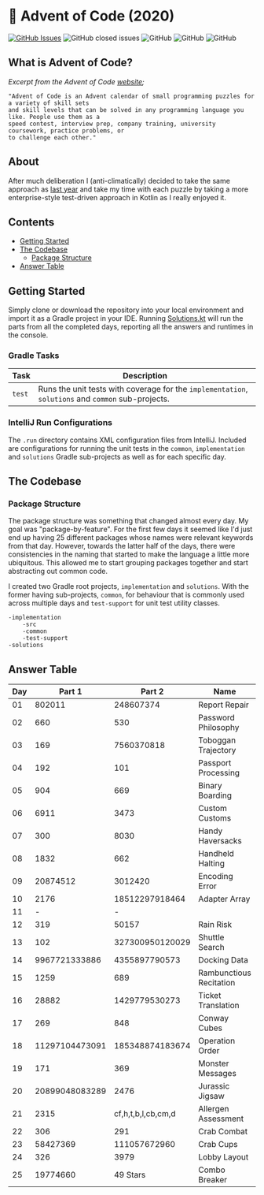 # :christmas_tree: Advent of Code (2020)

[![GitHub Issues](https://img.shields.io/github/issues/TomPlum/advent-of-code-2020.svg)](https://github.com/TomPlum/advent-of-code-2020/issues)
![GitHub closed issues](https://img.shields.io/github/issues-closed/TomPlum/advent-of-code-2020?color=brightgreen)
![GitHub](https://img.shields.io/github/license/TomPlum/advent-of-code-2020?color=informational)
![GitHub](https://img.shields.io/badge/instructions-99%25-success)
![GitHub](https://img.shields.io/badge/branches-93%25-orange)

## What is Advent of Code?

_Excerpt from the Advent of Code [website](https://adventofcode.com/2020/about);_

    "Advent of Code is an Advent calendar of small programming puzzles for a variety of skill sets
    and skill levels that can be solved in any programming language you like. People use them as a
    speed contest, interview prep, company training, university coursework, practice problems, or
    to challenge each other."
    
## About
After much deliberation I (anti-climatically) decided to take the same approach as 
[last year](https://github.com/TomPlum/advent-of-code-2019) and take my time with each puzzle by taking a more
enterprise-style test-driven approach in Kotlin as I really enjoyed it.
    
## Contents
* [Getting Started](#getting-started)
* [The Codebase](#the-codebase)
  * [Package Structure](#package-structure)
* [Answer Table](#answer-table)

## Getting Started
Simply clone or download the repository into your local environment and import it as a Gradle project in your IDE.
Running [Solutions.kt](https://git.io/JII6v) will run the parts from all the completed days, reporting all the
answers and runtimes in the console.

### Gradle Tasks
| Task               | Description                                                                                       |
|--------------------|---------------------------------------------------------------------------------------------------|
| `test`             | Runs the unit tests with coverage for the `implementation`, `solutions` and `common` sub-projects.|

### IntelliJ Run Configurations
The `.run` directory contains XML configuration files from IntelliJ. Included are configurations for running the unit
tests in the `common`, `implementation` and `solutions` Gradle sub-projects as well as for each specific day.

## The Codebase
### Package Structure
The package structure was something that changed almost every day. My goal was "package-by-feature". For the first few 
days it seemed like I'd just end up having 25 different packages whose names were relevant keywords from that day. 
However, towards the latter half of the days, there were consistencies in the naming that started to make the language 
a little more ubiquitous. This allowed me to start grouping packages together and start abstracting out common code.

I created two Gradle root projects, `implementation` and `solutions`. With the former having sub-projects, `common`, for
behaviour that is commonly used across multiple days and `test-support` for unit test utility classes.

    -implementation
        -src
        -common
        -test-support
    -solutions

## Answer Table

| Day 	| Part 1 	     | Part 2 	         | Name                                      | Documentation          |
|-------|----------------|-------------------|-------------------------------------------|------------------------|
| 01   	| 802011         | 248607374         | Report Repair                             | [Link](docs/DAY1.MD)   |
| 02   	| 660            | 530               | Password Philosophy                       | [Link](docs/DAY2.MD)   |
| 03   	| 169            | 7560370818        | Toboggan Trajectory                       | [Link](docs/DAY3.MD)   |
| 04   	| 192            | 101               | Passport Processing                       | [Link](docs/DAY4.MD)   |
| 05   	| 904            | 669               | Binary Boarding                           | [Link](docs/DAY5.MD)   |
| 06   	| 6911           | 3473              | Custom Customs                            | [Link](docs/DAY6.MD)   |
| 07   	| 300            | 8030              | Handy Haversacks                          | [Link](docs/DAY7.MD)   |
| 08   	| 1832           | 662               | Handheld Halting                          | [Link](docs/DAY8.MD)   |
| 09   	| 20874512       | 3012420           | Encoding Error                            | [Link](docs/DAY9.MD)   |
| 10   	| 2176           | 18512297918464    | Adapter Array                             | [Link](docs/DAY10.MD)  |
| 11   	| -              | -                 |                                           |                        |
| 12   	| 319            | 50157             | Rain Risk                                 | [Link](docs/DAY12.MD)  |
| 13   	| 102            | 327300950120029   | Shuttle Search                            | [Link](docs/DAY13.MD)  |
| 14   	| 9967721333886  | 4355897790573     | Docking Data                              | [Link](docs/DAY14.MD)  |
| 15   	| 1259           | 689               | Rambunctious Recitation                   | [Link](docs/DAY15.MD)  |
| 16   	| 28882          | 1429779530273     | Ticket Translation                        | [Link](docs/DAY16.MD)  |
| 17   	| 269            | 848               | Conway Cubes                              | [Link](docs/DAY17.MD)  |
| 18   	| 11297104473091 | 185348874183674   | Operation Order                           | [Link](docs/DAY18.MD)  |
| 19   	| 171            | 369               | Monster Messages                          | [Link](docs/DAY19.MD)  |
| 20   	| 20899048083289 | 2476              | Jurassic Jigsaw                           | [Link](docs/DAY20.MD)  |
| 21   	| 2315           | cf,h,t,b,l,cb,cm,d| Allergen Assessment                       | [Link](docs/DAY21.MD)  |
| 22   	| 306            | 291               | Crab Combat                               | [Link](docs/DAY22.MD)  |
| 23   	| 58427369       | 111057672960      | Crab Cups                                 | [Link](docs/DAY23.MD)  |
| 24   	| 326            | 3979              | Lobby Layout                              | [Link](docs/DAY24.MD)  |
| 25   	| 19774660       | 49 Stars          | Combo Breaker                             | [Link](docs/DAY25.MD)  |